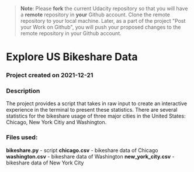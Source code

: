 >**Note**: Please **fork** the current Udacity repository so that you will have a **remote** repository in **your** Github account. Clone the remote repository to your local machine. Later, as a part of the project "Post your Work on Github", you will push your proposed changes to the remote repository in your Github account.

# Explore US Bikeshare Data

### Project created on 2021-12-21

### Description
The project provides a script that takes in raw input to create an interactive experience in the terminal to present these statistics.
There are several statistics for the bikeshare usage of three major cities in the United States: Chicago, New York Citiy and Washington.

### Files used:
**bikeshare.py** - script 
**chicago.csv** - bikeshare data of Chicago
**washington.csv** - bikeshare data of Washington
**new_york_city.csv** - bikeshare data of New York City

